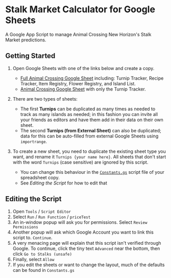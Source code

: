 # Stalk Market Calculator for Google Sheets

A Google App Script to manage Animal Crossing New Horizon's Stalk Market predictions.

## Getting Started

1. Open Google Sheets with one of the links below and create a copy.
   - [Full Animal Crossing Google Sheet](https://docs.google.com/spreadsheets/d/1i0W3fhXt8N042dsRucaYv515eJLM65_j2xuRYNTOS-Y/copy) including: Turnip Tracker, Recipe Tracker, Item Registry, Flower Registry, and Island List.
   - [Animal Crossing Google Sheet](https://docs.google.com/spreadsheets/d/1aR7Uk3Q0BaqagDwL40NPc1ygSnoagp_lxFSZ4Xo2uS0/copy) with only the Turnip Tracker.

2. There are two types of sheets:
   - The first **Turnips** can be duplicated as many times as needed to track as many islands as needed; in this fashion you can invite all your friends as editors and have them add in their data on their own sheet.
   - The second **Turnips (from External Sheet)** can also be duplicated; data for this can be auto-filled from external Google Sheets using `importrange`.
   
3. To create a new sheet, you need to duplicate the existing sheet type you want, and rename it `Turnips {your name here}`. All sheets that don't start with the word `Turnips` (case sensitive) are ignored by this script.
   - You can change this behaviour in the [`Constants.gs`](https://github.com/drfuzzyness/google-sheets-stalk-market-calculator/blob/9082a39dd635994b55a73ffad3d23927a142122a/Constants.gs#L12) script file of your spreadsheet copy.
   - See _Editing the Script_ for how to edit that

## Editing the Script

1. Open `Tools` / `Script Editor`
2. Select `Run` / `Run Function` / `priceTest`
3. An in-window popup will ask you for permissions. Select `Review Permissions`
4. Another popup will ask which Google Account you want to link this script to. `Continue`.
5. A very menacing page will explain that this script isn't verified through Google. To continue, click the tiny text `Advanced` near the bottom, then click `Go to Stalks (unsafe)`
6. Finally, select `Allow`
7. If you edit the sheets or want to change the layout, much of the defaults can be found in `Constants.gs`

